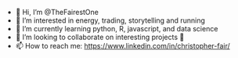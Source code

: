 - 👋 Hi, I’m @TheFairestOne
- 👀 I’m interested in energy, trading, storytelling and running
- 🌱 I’m currently learning python, R, javascript, and data science
- 💞️ I’m looking to collaborate on interesting projects 🙂
- 📫 How to reach me: https://www.linkedin.com/in/christopher-fair/

<!---
TheFairestOne/TheFairestOne is a ✨ special ✨ repository because its `README.md` (this file) appears on your GitHub profile.
You can click the Preview link to take a look at your changes.
--->
